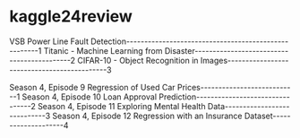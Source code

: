# kaggle24review


VSB Power Line Fault Detection-----------------------------------------------------1
Titanic - Machine Learning from Disaster-------------------------------------------2
CIFAR-10 - Object Recognition in Images--------------------------------------------3

Season 4, Episode 9        Regression of Used Car Prices---------------------------1
Season 4, Episode 10       Loan Approval Prediction--------------------------------2
Season 4, Episode 11       Exploring Mental Health Data----------------------------3
 Season 4, Episode 12      Regression with an Insurance Dataset--------------------4
